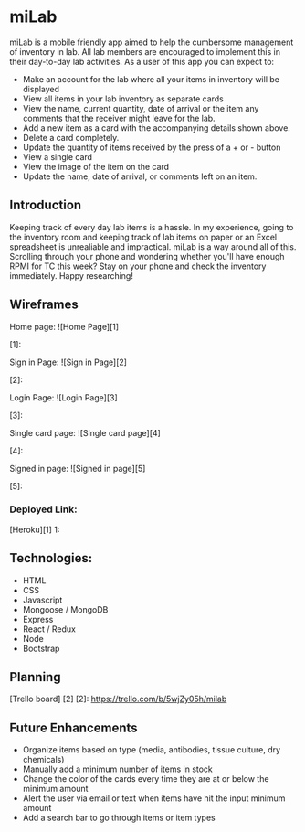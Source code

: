 # miLab



miLab is a mobile friendly app aimed to help the cumbersome management of inventory in lab. All lab members are encouraged to implement this in their day-to-day lab activities. As a user of this app you can expect to:

- Make an account for the lab where all your items in inventory will be displayed
- View all items in your lab inventory as separate cards
- View the name, current quantity, date of arrival or the item any comments that the receiver might leave for the lab.
- Add a new item as a card with the accompanying details shown above.
- Delete a card completely.
- Update the quantity of items received by the press of a + or - button
- View a single card
- View the image of the item on the card
- Update the name, date of arrival, or comments left on an item. 


## Introduction

Keeping track of every day lab items is a hassle. In my experience, going to the inventory room and keeping track of lab items on paper or an Excel spreadsheet is unrealiable and impractical. miLab is a way around all of this. Scrolling through your phone and wondering whether you'll have enough RPMI for TC this week? Stay on your phone and check the inventory immediately. Happy researching! 

## Wireframes

Home page: ![Home Page][1]

[1]: 

Sign in Page: ![Sign in Page][2]

[2]: 

Login Page: ![Login Page][3]

[3]: 

Single card page: ![Single card page][4]

[4]: 

Signed in page: ![Signed in page][5]

[5]: 



### Deployed Link:

[Heroku][1]
1:

## Technologies:

- HTML
- CSS
- Javascript 
- Mongoose / MongoDB
- Express
- React / Redux
- Node
- Bootstrap

## Planning

[Trello board] [2]
[2]: https://trello.com/b/5wjZy05h/milab


## Future Enhancements 

- Organize items based on type (media, antibodies, tissue culture, dry chemicals)
- Manually add a minimum number of items in stock
- Change the color of the cards every time they are at or below the minimum amount
- Alert the user via email or text when items have hit the input minimum amount
- Add a search bar to go through items or item types